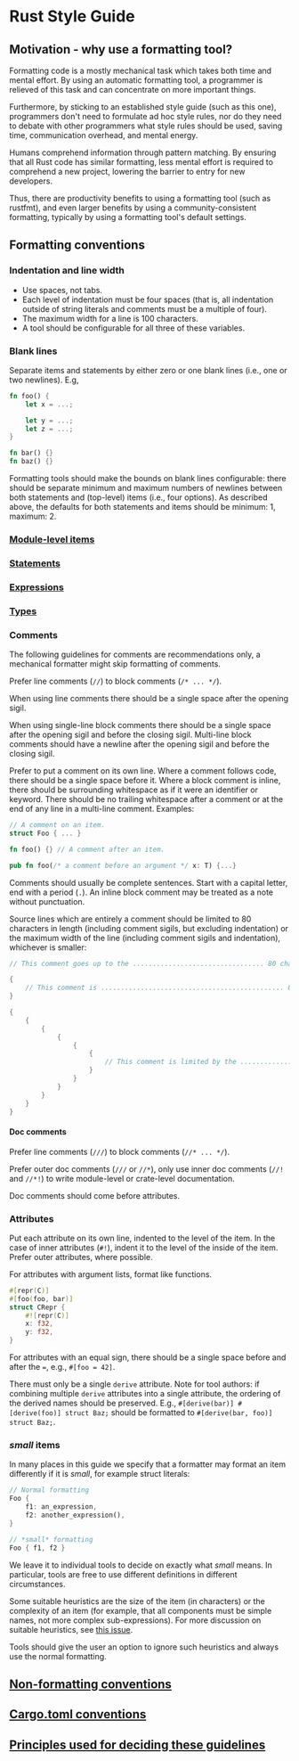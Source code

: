 # Rust Style Guide

## Motivation - why use a formatting tool?

Formatting code is a mostly mechanical task which takes both time and mental
effort. By using an automatic formatting tool, a programmer is relieved of
this task and can concentrate on more important things.

Furthermore, by sticking to an established style guide (such as this one),
programmers don't need to formulate ad hoc style rules, nor do they need to
debate with other programmers what style rules should be used, saving time,
communication overhead, and mental energy.

Humans comprehend information through pattern matching. By ensuring that all
Rust code has similar formatting, less mental effort is required to comprehend a
new project, lowering the barrier to entry for new developers.

Thus, there are productivity benefits to using a formatting tool (such as
rustfmt), and even larger benefits by using a community-consistent formatting,
typically by using a formatting tool's default settings.


## Formatting conventions

### Indentation and line width

* Use spaces, not tabs.
* Each level of indentation must be four spaces (that is, all indentation
  outside of string literals and comments must be a multiple of four).
* The maximum width for a line is 100 characters.
* A tool should be configurable for all three of these variables.


### Blank lines

Separate items and statements by either zero or one blank lines (i.e., one or
two newlines). E.g,

```rust
fn foo() {
    let x = ...;

    let y = ...;
    let z = ...;
}

fn bar() {}
fn baz() {}
```

Formatting tools should make the bounds on blank lines configurable: there
should be separate minimum and maximum numbers of newlines between both
statements and (top-level) items (i.e., four options). As described above, the
defaults for both statements and items should be minimum: 1, maximum: 2.


### [Module-level items](items.md)
### [Statements](statements.md)
### [Expressions](expressions.md)
### [Types](types.md)


### Comments

The following guidelines for comments are recommendations only, a mechanical
formatter might skip formatting of comments.

Prefer line comments (`//`) to block comments (`/* ... */`).

When using line comments there should be a single space after the opening sigil.

When using single-line block comments there should be a single space after the
opening sigil and before the closing sigil. Multi-line block comments should
have a newline after the opening sigil and before the closing sigil.

Prefer to put a comment on its own line. Where a comment follows code, there
should be a single space before it. Where a block comment is inline, there
should be surrounding whitespace as if it were an identifier or keyword. There
should be no trailing whitespace after a comment or at the end of any line in a
multi-line comment. Examples:

```rust
// A comment on an item.
struct Foo { ... }

fn foo() {} // A comment after an item.

pub fn foo(/* a comment before an argument */ x: T) {...}
```

Comments should usually be complete sentences. Start with a capital letter, end
with a period (`.`). An inline block comment may be treated as a note without
punctuation.

Source lines which are entirely a comment should be limited to 80 characters
in length (including comment sigils, but excluding indentation) or the maximum
width of the line (including comment sigils and indentation), whichever is
smaller:

```rust
// This comment goes up to the ................................. 80 char margin.

{
    // This comment is .............................................. 80 chars wide.
}

{
    {
        {
            {
                {
                    {
                        // This comment is limited by the ......................... 100 char margin.
                    }
                }
            }
        }
    }
}
```

#### Doc comments

Prefer line comments (`///`) to block comments (`//* ... */`).

Prefer outer doc comments (`///` or `//*`), only use inner doc comments (`//!`
and `//*!`) to write module-level or crate-level documentation.

Doc comments should come before attributes.

### Attributes

Put each attribute on its own line, indented to the level of the item.
In the case of inner attributes (`#!`), indent it to the level of the inside of
the item. Prefer outer attributes, where possible.

For attributes with argument lists, format like functions.

```rust
#[repr(C)]
#[foo(foo, bar)]
struct CRepr {
    #![repr(C)]
    x: f32,
    y: f32,
}
```

For attributes with an equal sign, there should be a single space before and
after the `=`, e.g., `#[foo = 42]`.

There must only be a single `derive` attribute. Note for tool authors: if
combining multiple `derive` attributes into a single attribute, the ordering of
the derived names should be preserved. E.g., `#[derive(bar)] #[derive(foo)]
struct Baz;` should be formatted to `#[derive(bar, foo)] struct Baz;`.

### *small* items

In many places in this guide we specify that a formatter may format an item
differently if it is *small*, for example struct literals:

```rust
// Normal formatting
Foo {
    f1: an_expression,
    f2: another_expression(),
}

// *small* formatting
Foo { f1, f2 }
```

We leave it to individual tools to decide on exactly what *small* means. In
particular, tools are free to use different definitions in different
circumstances.

Some suitable heuristics are the size of the item (in characters) or the
complexity of an item (for example, that all components must be simple names,
not more complex sub-expressions). For more discussion on suitable heuristics,
see [this issue](https://github.com/rust-lang-nursery/fmt-rfcs/issues/47).

Tools should give the user an option to ignore such heuristics and always use
the normal formatting.


## [Non-formatting conventions](advice.md)

## [Cargo.toml conventions](cargo.md)

## [Principles used for deciding these guidelines](principles.md)
